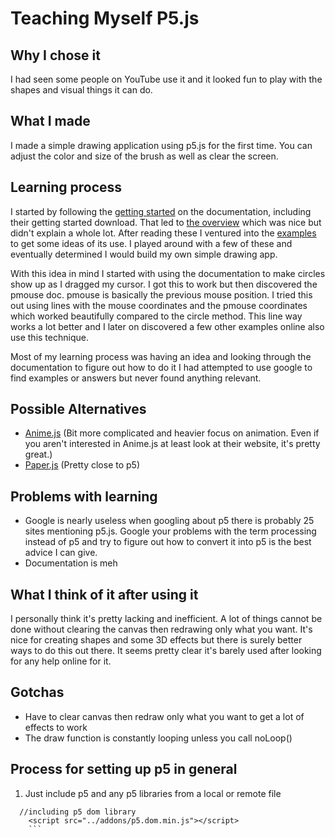 # Teaching Myself P5.js

## Why I chose it

I had seen some people on YouTube use it and it looked fun to play with the shapes and visual things it can do.

## What I made
I made a simple drawing application using p5.js for the first time. You can adjust the color and size of the brush as well as clear the screen.


## Learning process
I started by following the [getting started](https://p5js.org/get-started/) on the documentation, including their getting started download. That led to [the overview](https://github.com/processing/p5.js/wiki/p5.js-overview) which was nice but didn't explain a whole lot. After reading these I ventured into the [examples](https://p5js.org/examples/) to get some ideas of its use. I played around with a few of these and eventually determined I would build my own simple drawing app.

With this idea in mind I started with using the documentation to make circles show up as I dragged my cursor. I got this to work but then discovered the pmouse doc. pmouse is basically the previous mouse position. I tried this out using lines with the mouse coordinates and the pmouse coordinates which worked beautifully compared to the circle method. This line way works a lot better and I later on discovered a few other examples online also use this technique.

Most of my learning process was having an idea and looking through the documentation to figure out how to do it I had attempted to use google to find examples or answers but never found anything relevant.


## Possible Alternatives
* [Anime.js](http://animejs.com/) (Bit more complicated and heavier focus on animation. Even if you aren't interested in Anime.js at least look at their website, it's pretty great.)
* [Paper.js](http://paperjs.org/) (Pretty close to p5)


## Problems with learning
* Google is nearly useless when googling about p5 there is probably 25 sites mentioning p5.js. Google your problems with the term processing instead of p5 and try to figure out how to convert it into p5 is the best advice I can give.
* Documentation is meh


## What I think of it after using it

I personally think it's pretty lacking and inefficient. A lot of things cannot be done without clearing the canvas then redrawing only what you want. It's nice for creating shapes and some 3D effects but there is surely better ways to do this out there. It seems pretty clear it's barely used after looking for any help online for it.


## Gotchas

* Have to clear canvas then redraw only what you want to get a lot of effects to work
* The draw function is constantly looping unless you call noLoop()

## Process for setting up p5 in general
1. Just include p5 and any p5 libraries from a local or remote file
```     <script src="../p5.min.js"></script>
  //including p5 dom library
    <script src="../addons/p5.dom.min.js"></script>
    ```